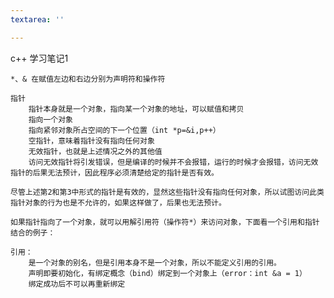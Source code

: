 ```yaml
---
textarea: ''

---
```

c++ 学习笔记1

    *、& 在赋值左边和右边分别为声明符和操作符
    
    指针
    	指针本身就是一个对象，指向某一个对象的地址，可以赋值和拷贝
        指向一个对象
    	指向紧邻对象所占空间的下一个位置（int *p=&i,p++）
    	空指针，意味着指针没有指向任何对象
    	无效指针，也就是上述情况之外的其他值
        访问无效指针将引发错误，但是编译的时候并不会报错，运行的时候才会报错，访问无效指针的后果无法预计，因此程序必须清楚给定的指针是否有效。
    
    尽管上述第2和第3中形式的指针是有效的，显然这些指针没有指向任何对象，所以试图访问此类指针对象的行为也是不允许的，如果这样做了，后果也无法预计。
    
    如果指针指向了一个对象，就可以用解引用符（操作符*）来访问对象，下面看一个引用和指针结合的例子：
    	
    引用：
    	是一个对象的别名，但是引用本身不是一个对象，所以不能定义引用的引用。
        声明即要初始化，有绑定概念（bind）绑定到一个对象上（error：int &a = 1）
        绑定成功后不可以再重新绑定
        
    
    	
    